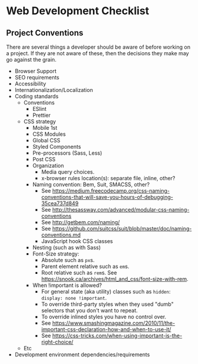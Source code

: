 # Web Development Checklist


## Project Conventions

There are several things a developer should be aware of before working on a
project.  If they are not aware of these, then the decisions they make may go
against the grain.

* Browser Support
* SEO requirements
* Accessibility
* Internationalization/Localization
* Coding standards
  + Conventions
    - ESlint
    - Prettier
  + CSS strategy
    - Mobile 1st
    - CSS Modules
    - Global CSS
    - Styled Components
    - Pre-processors (Sass, Less)
    - Post CSS
    - Organization
      * Media query choices.
      * x-browser rules location(s): separate file, inline, other?
    - Naming convention: Bem, Suit, SMACSS, other?
      * See https://medium.freecodecamp.org/css-naming-conventions-that-will-save-you-hours-of-debugging-35cea737d849
      * See http://thesassway.com/advanced/modular-css-naming-conventions
      * See http://getbem.com/naming/
      * See https://github.com/suitcss/suit/blob/master/doc/naming-conventions.md
      * JavaScript hook CSS classes
    - Nesting (such as with Sass)
    - Font-Size strategy:
      - Absolute such as `px`s.
      - Parent element relative such as `em`s.
      - Root relative such as `rem`s.  See
        https://snook.ca/archives/html_and_css/font-size-with-rem.
    - When !important is allowed?
      * For general state (aka utility) classes such as `hidden`: `display: none
        !important`.
      * To override third-party styles when they used "dumb" selectors that you don't
        want to repeat.
      * To override inlined styles you have no control over.
      * See
        https://www.smashingmagazine.com/2010/11/the-important-css-declaration-how-and-when-to-use-it/
      * See https://css-tricks.com/when-using-important-is-the-right-choice/
  + Etc
* Development environment dependencies/requirements
